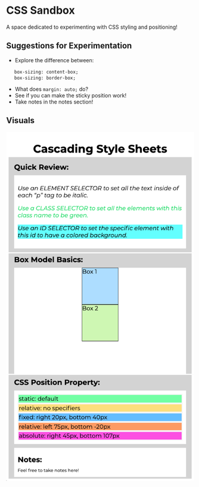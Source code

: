 # CSS Sandbox

A space dedicated to experimenting with CSS styling and positioning!

## Suggestions for Experimentation

* Explore the difference between:
```
   box-sizing: content-box;
   box-sizing: border-box;
```
* What does ```margin: auto;``` do?
* See if you can make the sticky position work!
* Take notes in the notes section!

## Visuals

![screenshot1](<./assets/images/screenshot-1.PNG>)
![screenshot2](<./assets/images/screenshot-2.PNG>)
![screenshot3](<./assets/images/screenshot-3.PNG>)
